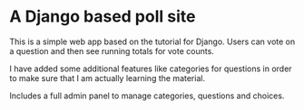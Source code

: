# A Django based poll site

This is a simple web app based on the tutorial for Django.  Users can vote on a question and then see running totals for vote counts.  

I have added some additional features like categories for questions in order to make sure that I am actually learning the material. 

Includes a full admin panel to manage categories, questions and choices.  
